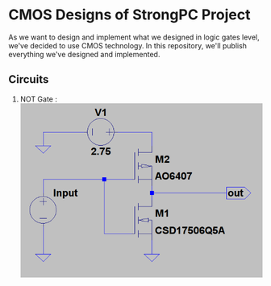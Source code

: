 # CMOS Designs of StrongPC Project

As we want to design and implement what we designed in logic gates level, we've decided to use CMOS technology. 
In this repository, we'll publish everything we've designed and implemented. 

## Circuits
1. NOT Gate :
![NOT gate](circuits/not.png)